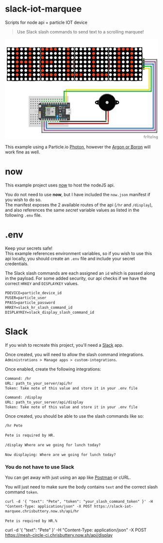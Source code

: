 # slack-iot-marquee

Scripts for node api + particle IOT device

> Use Slack slash commands to send text to a scrolling marquee!

![alt tag](https://github.com/chrisbuttery/slack-iot-marquee/blob/master/marquee.png)

This example using a Particle.io [Photon](https://store.particle.io/collections/wifi), however the [Argon or Boron](https://store.particle.io/collections/cellular) will work fine as well.

# now

This example project uses [now](https://zeit.co/now "Now — Global Serverless Deployments") to host the nodeJS api.  

You do not need to use **now**, but I have included the `now.json` manifest if you wish to do so.  
The manifest exposes the 2 available routes of the api (`/hr` and `/display`), and also references the same *secret* variable values as listed in the following `.env` file.

# .env

Keep your secrets safe!  
This example references environment variables, so if you wish to use this api locally, you should create an `.env` file and include your secret credentials.

The Slack slash commands are each assigned an `id` which is passed along in the payload. For some added security, our api checks if we have the correct `HRKEY` and `DISPLAYKEY` values.

```
PDEVICE=particle_device_id
PUSER=particle_user
PPASS=particle_password
HRKEY=slack_hr_slash_command_id
DISPLAYKEY=slack_display_slash_command_id
```

# Slack
If you wish to recreate this project, you'll need a [Slack](https://slack.com) app. 

Once created, you will need to allow the slash command integrations. `Administrations > Manage apps > custom-integrations`.

Once enabled, create the following integrations:

```
Command: /hr
URL: path_to_your_server/api/hr
Token: Take note of this value and store it in your .env file
```

```
Command: /display
URL: path_to_your_server/api/display
Token: Take note of this value and store it in your .env file
```

Once created, you should be able to use the slash commands like so:

```
/hr Pete

Pete is required by HR.

/display Where are we going for lunch today?

Now displaying: Where are we going for lunch today?
```

### You do not have to use Slack

You can get away with just using an app like [Postman](https://www.getpostman.com/) or cURL.

You will just need to make sure the body contains `text` and the correct slash command `token`.

```
curl -d '{ "text": "Pete", "token": "your_slash_command_token" }' -H "Content-Type: application/json" -X POST https://slack-iot-marquee.chrisbuttery.now.sh/api/hr

Pete is required by HR.%
```


curl -d '{ "text": "Pete" }' -H "Content-Type: application/json" -X POST https://mesh-circle-ci.chrisbuttery.now.sh/api/display